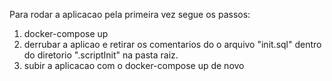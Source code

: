 Para rodar a aplicacao pela primeira vez segue os passos:
 1. docker-compose up
 2. derrubar a aplicao e retirar os comentarios do o arquivo "init.sql" dentro do diretorio ".scriptInit" na pasta raiz.
 3. subir a aplicacao com o docker-compose up de novo